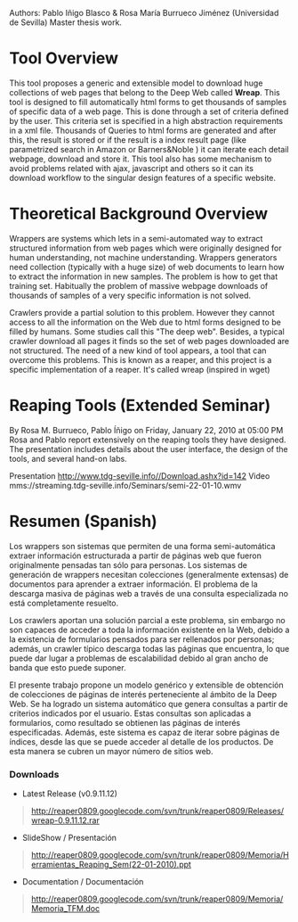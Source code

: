 Authors: Pablo Iñigo Blasco & Rosa María Burrueco Jiménez (Universidad de Sevilla)
Master thesis work.

# Tool Overview #
This tool proposes a generic and extensible model to download huge collections of web pages that belong to the Deep Web called **Wreap**. This tool is designed to fill automatically html forms to get thousands of samples of specific data of a web page. This is done through a set of criteria defined by the user. This criteria set is specified in a high abstraction requirements in a xml file. Thousands of Queries to html forms are generated and after this, the result is stored or if the result is a index result page (like parametrized search in Amazon or Barners&Noble ) it can iterate each detail webpage, download and store it. This tool also has some mechanism to avoid problems related with ajax, javascript and others so it can its download workflow to the singular design features of a specific website.

# Theoretical Background Overview #
Wrappers are systems which lets in a semi-automated way to extract structured information from web pages which were originally designed for human understanding, not machine understanding. Wrappers generators need collection (typically with a huge size) of web documents to learn how to extract the information in new samples. The problem is how to get that training set. Habitually the problem of massive webpage downloads of thousands of samples of a very specific information is not solved.

Crawlers provide a partial solution to this problem. However they cannot access to all the information on the Web due to html forms designed to be filled by humans. Some studies call this "The deep web". Besides, a typical crawler download all pages it finds so the set of web pages downloaded are not structured. The need of a new kind of tool appears, a tool that can overcome this problems. This is known as a reaper, and this project is a specific implementation of a reaper. It's called wreap (inspired in wget)

# Reaping Tools (Extended Seminar) #
By Rosa M. Burrueco, Pablo Íñigo
on Friday, January 22, 2010
at 05:00 PM
Rosa and Pablo report extensively on the reaping tools they have designed.  The presentation includes details about the user interface, the design of the tools, and several hand-on labs.

Presentation
http://www.tdg-seville.info//Download.ashx?id=142
Video
mms://streaming.tdg-seville.info/Seminars/semi-22-01-10.wmv


# Resumen (Spanish) #

Los wrappers son sistemas que permiten de una forma semi-automática extraer información estructurada a partir de páginas web que fueron originalmente pensadas tan sólo para personas. Los sistemas de generación de wrappers necesitan colecciones (generalmente extensas) de documentos para aprender a extraer información. El problema de la descarga masiva de páginas web a través de una consulta especializada no está completamente resuelto.

Los crawlers aportan una solución parcial a este problema, sin embargo no son capaces de acceder a toda la información existente en la Web, debido a la existencia de formularios pensados para ser rellenados por personas; además, un crawler típico descarga todas las páginas que encuentra, lo que puede dar lugar a problemas de escalabilidad debido al gran ancho de banda que esto puede suponer.

El presente trabajo propone un modelo genérico y extensible de obtención de colecciones de páginas de interés perteneciente al ámbito de la Deep Web. Se ha logrado un sistema automático que genera consultas a partir de criterios indicados por el usuario. Estas consultas son aplicadas a formularios, como resultado se obtienen las páginas de interés especificadas. Además, este sistema es capaz de iterar sobre páginas de índices, desde las que se puede acceder al detalle de los productos. De esta manera se cubren un mayor número de sitios web.


### Downloads ###

  * Latest Release (v0.9.11.12)
> http://reaper0809.googlecode.com/svn/trunk/reaper0809/Releases/wreap-0.9.11.12.rar

  * SlideShow / Presentación
> http://reaper0809.googlecode.com/svn/trunk/reaper0809/Memoria/Herramientas_Reaping_Sem(22-01-2010).ppt

  * Documentation / Documentación
> http://reaper0809.googlecode.com/svn/trunk/reaper0809/Memoria/Memoria_TFM.doc